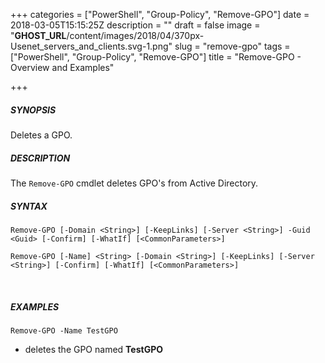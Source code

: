+++
categories = ["PowerShell", "Group-Policy", "Remove-GPO"]
date = 2018-03-05T15:15:25Z
description = ""
draft = false
image = "__GHOST_URL__/content/images/2018/04/370px-Usenet_servers_and_clients.svg-1.png"
slug = "remove-gpo"
tags = ["PowerShell", "Group-Policy", "Remove-GPO"]
title = "Remove-GPO - Overview and Examples"

+++


##### **SYNOPSIS**
Deletes a GPO.
<br>

##### **DESCRIPTION**
The `Remove-GPO` cmdlet deletes GPO's from Active Directory.
<br>

##### **SYNTAX**
```
Remove-GPO [-Domain <String>] [-KeepLinks] [-Server <String>] -Guid <Guid> [-Confirm] [-WhatIf] [<CommonParameters>]

Remove-GPO [-Name] <String> [-Domain <String>] [-KeepLinks] [-Server <String>] [-Confirm] [-WhatIf] [<CommonParameters>]
```
<br>

##### **EXAMPLES**

```
Remove-GPO -Name TestGPO
```
- deletes the GPO named **TestGPO**

